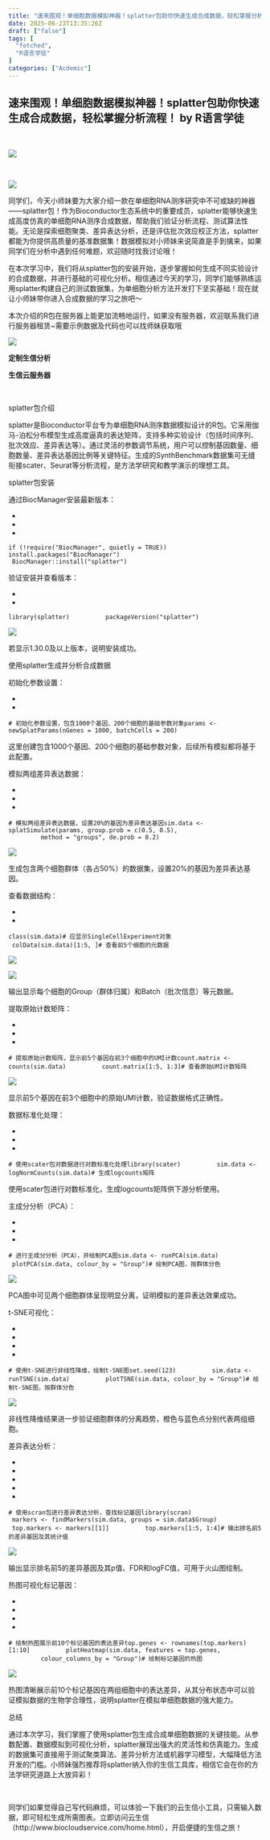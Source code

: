```yaml
---
title: "速来围观！单细胞数据模拟神器！splatter包助你快速生成合成数据，轻松掌握分析流程！"
date: 2025-06-23T13:35:26Z
draft: ["false"]
tags: [
  "fetched",
  "R语言学徒"
]
categories: ["Acdemic"]
---
```

速来围观！单细胞数据模拟神器！splatter包助你快速生成合成数据，轻松掌握分析流程！ by R语言学徒
------
<div><p><span leaf=""><br></span></p><section nodeleaf=""><img data-src="https://mmbiz.qpic.cn/sz_mmbiz_jpg/oCSOtP61aEUeRH9VLyWbQoJghgIrTRx383Ak7ibU8ltoFYv9E74BicnHHtASRb1mJJU3Arr9qX25DhJ5pErPgDPw/640?wx_fmt=jpeg&amp;from=appmsg" data-ratio="0.2222222222222222" data-s="300,640" data-type="jpeg" data-w="900" type="block" data-imgfileid="100012638" src="https://mmbiz.qpic.cn/sz_mmbiz_jpg/oCSOtP61aEUeRH9VLyWbQoJghgIrTRx383Ak7ibU8ltoFYv9E74BicnHHtASRb1mJJU3Arr9qX25DhJ5pErPgDPw/640?wx_fmt=jpeg&amp;from=appmsg"></section><section><span></span></section><p><span leaf=""><br></span></p><p><span><span leaf=""><img data-ratio="0.22395833333333334" data-src="https://mmbiz.qpic.cn/sz_mmbiz_png/oCSOtP61aEVwU1fyGz7P1I0Dff0EUrC7iamd0t6j28QeqGnLX58K9dkrKZBWVQ4u9icMXSwYWOHdX2UDd8KFPrQQ/640?wx_fmt=png" data-w="576" src="https://mmbiz.qpic.cn/sz_mmbiz_png/oCSOtP61aEVwU1fyGz7P1I0Dff0EUrC7iamd0t6j28QeqGnLX58K9dkrKZBWVQ4u9icMXSwYWOHdX2UDd8KFPrQQ/640?wx_fmt=png"></span></span><span></span></p><p><span><span leaf=""><span textstyle="">同学们，今天小师妹要为大家介绍一款在单细胞RNA测序研究中不可或缺的神器——splatter包！作为Bioconductor生态系统中的重要成员，splatter能够快速生成高度仿真的单细胞RNA测序合成数据，帮助我们验证分析流程、测试算法性能。无论是探索细胞聚类、差异表达分析，还是评估批次效应校正方法，splatter都能为你提供高质量的基准数据集！</span></span></span><span><span leaf=""><span textstyle="">数据模拟对小师妹来说简直是手到擒来，如果同学们在分析中遇到任何难题，欢迎随时找我讨论哦！</span></span></span><span></span></p><p><span><span leaf=""><span textstyle="">在本次学习中，我们将从splatter包的安装开始，逐步掌握如何生成不同实验设计的合成数据，并进行基础的可视化分析。相信通过今天的学习，同学们能够熟练运用splatter构建自己的测试数据集，为单细胞分析方法开发打下坚实基础！现在就让小师妹带你进入合成数据的学习之旅吧～</span></span></span></p><p><span><span leaf=""><span textstyle="">本次介绍的R包在服务器上能更加流畅地运行，如果没有服务器，欢迎联系我们进行服务器租赁~需要示例数据及代码也可以找师妹获取哦</span></span></span></p><section><section><section><section><section><section><section><span leaf=""><img data-cropselx1="0" data-cropselx2="194" data-cropsely1="0" data-cropsely2="194" data-imgfileid="100011261" data-ratio="1" data-s="300,640" data-src="https://mmbiz.qpic.cn/sz_mmbiz_png/oCSOtP61aEWesJCYlntv06OhltJriajm4LeGalupZW22ZNynYrOMW2MVzVNRghGJlq7GC8rj3ibl7m9cV4pTup3A/640?wx_fmt=png&amp;from=appmsg" data-type="png" data-w="396" src="https://mmbiz.qpic.cn/sz_mmbiz_png/oCSOtP61aEWesJCYlntv06OhltJriajm4LeGalupZW22ZNynYrOMW2MVzVNRghGJlq7GC8rj3ibl7m9cV4pTup3A/640?wx_fmt=png&amp;from=appmsg"></span></section></section></section><section><section><section><p><span><strong><span leaf="">定制生信分析</span></strong></span></p><p><span><strong><span leaf="">生信云服务器</span></strong></span></p></section></section></section></section></section></section></section><p><span leaf=""><br></span><page></page></p><p><span><span leaf=""><span textstyle="">splatter包介绍</span></span></span></p><p><span><span leaf=""><span textstyle="">splatter是Bioconductor平台专为单细胞RNA测序数据模拟设计的R包。它采用伽马-泊松分布模型生成高度逼真的表达矩阵，支持多种实验设计（包括时间序列、批次效应、差异表达等）。通过灵活的参数调节系统，用户可以控制基因数量、细胞数量、差异表达基因比例等关键特征。生成的SynthBenchmark数据集可无缝衔接scater、Seurat等分析流程，是方法学研究和教学演示的理想工具。</span></span></span></p><p><span><span leaf=""><span textstyle="">splatter包安装</span></span></span></p><p><span><span leaf=""><span textstyle="">通过BiocManager安装最新版本：</span></span></span></p><section><ul><li><li><li></ul><pre data-lang="php"><code><span leaf=""><span>if</span><span> </span>(!<span>require</span>(<span>"BiocManager"</span>, quietly = <span>TRUE</span>))          </span></code><code><span leaf="">    install.<span>packages</span>(<span>"BiocManager"</span>)          </span></code><code><span leaf=""><span>BiocManager</span>::<span>install</span>(<span>"splatter"</span>)</span></code></pre></section><p><span><span leaf=""><span textstyle="">验证安装并查看版本：</span></span></span></p><section><ul><li><li></ul><pre data-lang="javascript"><code><span leaf=""><span>library</span>(splatter)          </span></code><code><span leaf=""><span>packageVersion</span>(<span>"splatter"</span>)</span></code></pre></section><p><span><span leaf=""><img data-src="https://mmbiz.qpic.cn/sz_mmbiz_png/oCSOtP61aEVwU1fyGz7P1I0Dff0EUrC7KhuGCtXQWnl2Mzq4gEFHnRdiaruTl8icaXD5iaxllxGF5DfQRntqqbAfA/640?wx_fmt=png" data-ratio="0.14053537284894838" data-w="1046" src="https://mmbiz.qpic.cn/sz_mmbiz_png/oCSOtP61aEVwU1fyGz7P1I0Dff0EUrC7KhuGCtXQWnl2Mzq4gEFHnRdiaruTl8icaXD5iaxllxGF5DfQRntqqbAfA/640?wx_fmt=png"></span></span><page></page></p><p><span><span leaf=""><span textstyle="">若显示1.30.0及以上版本，说明安装成功。</span></span></span></p><p><span><span leaf=""><span textstyle="">使用splatter生成并分析合成数据</span></span></span></p><p><span><span leaf=""><span textstyle="">初始化参数设置：</span></span></span></p><section><ul><li><li></ul><pre data-lang="apache"><code><span leaf=""><span># 初始化参数设置，包含1000个基因、200个细胞的基础参数对象</span></span></code><code><span leaf=""><span>params</span> &lt;- newSplatParams(nGenes = <span>1000</span>, batchCells = <span>200</span>)</span></code></pre></section><p><span><span leaf=""><span textstyle="">这里创建包含1000个基因、200个细胞的基础参数对象，后续所有模拟都将基于此配置。</span></span></span></p><p><span><span leaf=""><span textstyle="">模拟两组差异表达数据：</span></span></span></p><section><ul><li><li><li></ul><pre data-lang="apache"><code><span leaf=""><span># 模拟两组差异表达数据，设置20%的基因为差异表达基因</span></span></code><code><span leaf=""><span>sim</span>.data &lt;- splatSimulate(params, group.prob = c(<span>0</span>.<span>5</span>, <span>0</span>.<span>5</span>),          </span></code><code><span leaf="">                       <span>method</span> = <span>"groups"</span>, de.prob = <span>0</span>.<span>2</span>)</span></code></pre></section><p><span><span leaf=""><img data-src="https://mmbiz.qpic.cn/sz_mmbiz_png/oCSOtP61aEVwU1fyGz7P1I0Dff0EUrC7brZobtPZFgt93RlOPv5xIRdvgUWFhcNzTbFNrjg0viaCnXEbDFqGzkQ/640?wx_fmt=png" data-ratio="0.23166023166023167" data-w="1295" src="https://mmbiz.qpic.cn/sz_mmbiz_png/oCSOtP61aEVwU1fyGz7P1I0Dff0EUrC7brZobtPZFgt93RlOPv5xIRdvgUWFhcNzTbFNrjg0viaCnXEbDFqGzkQ/640?wx_fmt=png"></span></span></p><p><span><span leaf=""><span textstyle="">生成包含两个细胞群体（各占50%）的数据集，设置20%的基因为差异表达基因。</span></span></span></p><p><span><span leaf=""><span textstyle="">查看数据结构：</span></span></span><page></page></p><section><ul><li><li></ul><pre data-lang="apache"><code><span leaf=""><span>class</span>(sim.data)# 应显示SingleCellExperiment对象          </span></code><code><span leaf=""><span>colData</span>(sim.data)[<span>1</span>:<span>5</span>, ]# 查看前<span>5</span>个细胞的元数据</span></code></pre></section><p><span><span leaf=""><img data-src="https://mmbiz.qpic.cn/sz_mmbiz_png/oCSOtP61aEVwU1fyGz7P1I0Dff0EUrC7O79RsW1gZbTuziap1HVpVib4nGg1eZzLdBwWne0tvaZ1fpeKtmTrMicibQ/640?wx_fmt=png" data-ratio="0.07974137931034483" data-w="1392" src="https://mmbiz.qpic.cn/sz_mmbiz_png/oCSOtP61aEVwU1fyGz7P1I0Dff0EUrC7O79RsW1gZbTuziap1HVpVib4nGg1eZzLdBwWne0tvaZ1fpeKtmTrMicibQ/640?wx_fmt=png"></span></span><span></span></p><p><span><span leaf=""><img data-src="https://mmbiz.qpic.cn/sz_mmbiz_png/oCSOtP61aEVwU1fyGz7P1I0Dff0EUrC77VkYQibhsZvFWJ8sNEctrU3o20mWgHB6Ud5GicwQTRv8jTjfBQPNluEg/640?wx_fmt=png" data-ratio="0.16754617414248021" data-w="1516" src="https://mmbiz.qpic.cn/sz_mmbiz_png/oCSOtP61aEVwU1fyGz7P1I0Dff0EUrC77VkYQibhsZvFWJ8sNEctrU3o20mWgHB6Ud5GicwQTRv8jTjfBQPNluEg/640?wx_fmt=png"></span></span><span></span></p><p><span><span leaf=""><span textstyle="">输出显示每个细胞的Group（群体归属）和Batch（批次信息）等元数据。</span></span></span></p><p><span><span leaf=""><span textstyle="">提取原始计数矩阵：</span></span></span></p><section><ul><li><li><li></ul><pre data-lang="apache"><code><span leaf=""><span># 提取原始计数矩阵，显示前5个基因在前3个细胞中的UMI计数</span></span></code><code><span leaf=""><span>count</span>.matrix &lt;- counts(sim.data)          </span></code><code><span leaf=""><span>count</span>.matrix[<span>1</span>:<span>5</span>, <span>1</span>:<span>3</span>]# 查看原始UMI计数矩阵</span></code></pre></section><p><span><span leaf=""><img data-src="https://mmbiz.qpic.cn/sz_mmbiz_png/oCSOtP61aEVwU1fyGz7P1I0Dff0EUrC7ns10Xt6jqTxhFul6wI0nYxrO7Zg02Brp4wubaDws6jpeZTq9yQ62Cw/640?wx_fmt=png" data-ratio="0.16798732171156894" data-w="1262" src="https://mmbiz.qpic.cn/sz_mmbiz_png/oCSOtP61aEVwU1fyGz7P1I0Dff0EUrC7ns10Xt6jqTxhFul6wI0nYxrO7Zg02Brp4wubaDws6jpeZTq9yQ62Cw/640?wx_fmt=png"></span></span></p><p><span><span leaf=""><span textstyle="">显示前5个基因在前3个细胞中的原始UMI计数，验证数据格式正确性。</span></span></span></p><p><span><span leaf=""><span textstyle="">数据标准化处理：</span></span></span></p><section><ul><li><li><li></ul><pre data-lang="bash"><code><span leaf=""><span># 使用scater包对数据进行对数标准化处理</span></span></code><code><span leaf="">library(scater)          </span></code><code><span leaf="">sim.data &lt;- logNormCounts(sim.data)<span># 生成logcounts矩阵</span></span></code></pre></section><p><page></page></p><p><span><span leaf=""><span textstyle="">使用scater包进行对数标准化，生成logcounts矩阵供下游分析使用。</span></span></span></p><p><span><span leaf=""><span textstyle="">主成分分析（PCA）：</span></span></span></p><section><ul><li><li><li></ul><pre data-lang="kotlin"><code><span leaf=""># 进行主成分分析（PCA），并绘制PCA图</span></code><code><span leaf="">sim.<span>data</span> &lt;- runPCA(sim.<span>data</span>)          </span></code><code><span leaf="">plotPCA(sim.<span>data</span>, colour_by = <span>"Group"</span>)# 绘制PCA图，按群体分色</span></code></pre></section><p><span><span leaf=""><img data-src="https://mmbiz.qpic.cn/sz_mmbiz_jpg/oCSOtP61aEVwU1fyGz7P1I0Dff0EUrC7Z4WHfnMeDeQNEoERDuI3zRpMk2KefBib8BiaWadaWjVRUFfxO918SHzA/640?wx_fmt=jpeg" data-ratio="0.5" data-w="1250" src="https://mmbiz.qpic.cn/sz_mmbiz_jpg/oCSOtP61aEVwU1fyGz7P1I0Dff0EUrC7Z4WHfnMeDeQNEoERDuI3zRpMk2KefBib8BiaWadaWjVRUFfxO918SHzA/640?wx_fmt=jpeg"></span></span></p><p><span><span leaf=""><span textstyle="">PCA图中可见两个细胞群体呈现明显分离，证明模拟的差异表达效果成功。</span></span></span></p><p><span><span leaf=""><span textstyle="">t-SNE可视化：</span></span></span></p><section><ul><li><li><li><li></ul><pre data-lang="kotlin"><code><span leaf=""># 使用t-SNE进行非线性降维，绘制t-SNE图</span></code><code><span leaf=""><span>set</span>.seed(<span>123</span>)          </span></code><code><span leaf="">sim.<span>data</span> &lt;- runTSNE(sim.<span>data</span>)          </span></code><code><span leaf="">plotTSNE(sim.<span>data</span>, colour_by = <span>"Group"</span>)# 绘制t-SNE图，按群体分色</span></code></pre></section><p><page></page></p><p><span><span leaf=""><img data-src="https://mmbiz.qpic.cn/sz_mmbiz_jpg/oCSOtP61aEVwU1fyGz7P1I0Dff0EUrC7ybrCPWOty3slh0pE8icdIL7yUjC7H36SMghCAYa1KvphkKr9IP7libibg/640?wx_fmt=jpeg" data-ratio="0.5" data-w="1250" src="https://mmbiz.qpic.cn/sz_mmbiz_jpg/oCSOtP61aEVwU1fyGz7P1I0Dff0EUrC7ybrCPWOty3slh0pE8icdIL7yUjC7H36SMghCAYa1KvphkKr9IP7libibg/640?wx_fmt=jpeg"></span></span></p><p><span><span leaf=""><span textstyle="">非线性降维结果进一步验证细胞群体的分离趋势，橙色与蓝色点分别代表两组细胞。</span></span></span></p><p><span><span leaf=""><span textstyle="">差异表达分析：</span></span></span></p><section><ul><li><li><li><li><li></ul><pre data-lang="apache"><code><span leaf=""><span># 使用scran包进行差异表达分析，查找标记基因</span></span></code><code><span leaf=""><span>library</span>(scran)          </span></code><code><span leaf=""><span>markers</span> &lt;- findMarkers(sim.data, groups = sim.data$Group)          </span></code><code><span leaf=""><span>top</span>.markers &lt;- markers[[<span>1</span>]]          </span></code><code><span leaf=""><span>top</span>.markers[<span>1</span>:<span>5</span>, <span>1</span>:<span>4</span>]# 输出排名前<span>5</span>的差异基因及其统计值</span></code></pre></section><p><span><span leaf=""><img data-src="https://mmbiz.qpic.cn/sz_mmbiz_png/oCSOtP61aEVwU1fyGz7P1I0Dff0EUrC7bkY9URbibK1tZapmkKaicK03siafbuURweeYpPibxKpNhUn4FZEcicySKoA/640?wx_fmt=png" data-ratio="0.15991620111731844" data-w="1432" src="https://mmbiz.qpic.cn/sz_mmbiz_png/oCSOtP61aEVwU1fyGz7P1I0Dff0EUrC7bkY9URbibK1tZapmkKaicK03siafbuURweeYpPibxKpNhUn4FZEcicySKoA/640?wx_fmt=png"></span></span></p><p><span><span leaf=""><span textstyle="">输出显示排名前5的差异基因及其p值、FDR和logFC值，可用于火山图绘制。</span></span></span><page></page></p><p><span><span leaf=""><span textstyle="">热图可视化标记基因：</span></span></span></p><section><ul><li><li><li><li></ul><pre data-lang="apache"><code><span leaf=""><span># 绘制热图展示前10个标记基因的表达差异</span></span></code><code><span leaf=""><span>top</span>.genes &lt;- rownames(top.markers)[<span>1</span>:<span>10</span>]          </span></code><code><span leaf=""><span>plotHeatmap</span>(sim.data, features = top.genes,          </span></code><code><span leaf="">           <span>colour_columns_by</span> = <span>"Group"</span>)# 绘制标记基因的热图</span></code></pre></section><p><span><span leaf=""><img data-src="https://mmbiz.qpic.cn/sz_mmbiz_jpg/oCSOtP61aEVwU1fyGz7P1I0Dff0EUrC74BhQcMNOIzYjflu0C4uLVL82qEY9vkTtX9tflxicib2CIblQm4GYUsCw/640?wx_fmt=jpeg" data-ratio="0.5" data-w="1250" src="https://mmbiz.qpic.cn/sz_mmbiz_jpg/oCSOtP61aEVwU1fyGz7P1I0Dff0EUrC74BhQcMNOIzYjflu0C4uLVL82qEY9vkTtX9tflxicib2CIblQm4GYUsCw/640?wx_fmt=jpeg"></span></span></p><p><span><span leaf=""><span textstyle="">热图清晰展示前10个标记基因在两组细胞中的表达差异，从其分布状态中可以验证模拟数据的生物学合理性，说明splatter在模拟单细胞数据的强大能力。</span></span></span></p><p><span><span leaf=""><span textstyle="">总结</span></span></span></p><p><span><span leaf=""><span textstyle="">通过本次学习，我们掌握了使用splatter包生成合成单细胞数据的关键技能。从参数配置、数据模拟到可视化分析，splatter展现出强大的灵活性和仿真能力。生成的数据集可直接用于测试聚类算法、差异分析方法或机器学习模型，大幅降低方法开发的门槛。小师妹强烈推荐将splatter纳入你的生信工具库，相信它会在你的方法学研究道路上大放异彩！</span></span></span><page></page></p><p><span><p><span leaf=""><span textstyle=""> </span></span></p></span></p><p><span><span leaf=""><span textstyle="">同学们如果觉得自己写代码麻烦，可以体验一下我们的云生信小工具，只需输入数据，即可轻松生成所需图表。</span></span></span><span><span leaf=""><span textstyle="">立即访问云生信</span></span></span><span><span><span leaf=""><span textstyle="">（</span></span></span></span><span><span><span leaf=""><span textstyle="">http://www.biocloudservice.com/home.html</span></span></span></span><span><span><span leaf=""><span textstyle="">）</span></span></span></span><span></span><span><span leaf=""><span textstyle="">，开启便捷的生信之旅！</span></span></span></p><p><span leaf=""><br></span></p><section><section powered-by="xiumi.us"><section><section powered-by="xiumi.us"><section><svg viewbox="0 0 1 1"></svg></section></section></section><section><section powered-by="xiumi.us"><p><span leaf="">E</span></p></section></section><section><section powered-by="xiumi.us"><p><span leaf="">N</span></p></section></section><section><section powered-by="xiumi.us"><p><span leaf="">D</span></p></section></section><section><section powered-by="xiumi.us"><section><span leaf=""><br></span></section></section></section></section></section><p><span><span leaf="">如果您的时间和精力有限或者缺乏相关经验，并且对生信分析和服务器有所需要的话，我们非常乐意为您提供如下服务：思路评估、生信分析和方案设计以及服务器等，有意向的小伙伴欢迎咨询师妹哦！</span></span></p><section><section><section><section><section><section><section><span leaf=""><img data-src="https://mmbiz.qpic.cn/sz_mmbiz_png/oCSOtP61aEWesJCYlntv06OhltJriajm4LeGalupZW22ZNynYrOMW2MVzVNRghGJlq7GC8rj3ibl7m9cV4pTup3A/640?wx_fmt=png&amp;from=appmsg" data-ratio="1" data-s="300,640" data-type="png" data-w="396" data-cropselx1="0" data-cropselx2="219" data-cropsely1="0" data-cropsely2="219" data-imgfileid="100013742" src="https://mmbiz.qpic.cn/sz_mmbiz_png/oCSOtP61aEWesJCYlntv06OhltJriajm4LeGalupZW22ZNynYrOMW2MVzVNRghGJlq7GC8rj3ibl7m9cV4pTup3A/640?wx_fmt=png&amp;from=appmsg"></span></section></section></section><section><section><p><span leaf="">定制生信分析</span></p><p><span leaf="">课题思路设计</span></p><p><span leaf="">生信云服务器</span></p></section></section></section></section></section></section><section powered-by="xiumi.us"><p><span leaf=""><br></span></p><p><span leaf=""><br></span></p></section><section powered-by="xiumi.us"><section><section powered-by="xiumi.us"><section><section powered-by="xiumi.us"><section><svg viewbox="0 0 1 1"></svg></section></section></section></section></section><section><section powered-by="xiumi.us"><p><strong><span leaf="">往期推荐</span></strong></p></section></section><section><section powered-by="xiumi.us"><section><section powered-by="xiumi.us"><section><svg viewbox="0 0 1 1"></svg></section></section></section></section></section></section><section powered-by="xiumi.us"><p><span leaf=""><br></span></p><p><span><span leaf=""><a target="_blank" href="https://mp.weixin.qq.com/s?__biz=Mzg5MDk3Mzg4OA==&amp;mid=2247490276&amp;idx=1&amp;sn=ec7fac6e48adeabefb732d2d1bf2e7fd&amp;scene=21#wechat_redirect" textvalue="史上最详细全面的GO，kegg富集分析绘图代码实操" data-itemshowtype="0" linktype="text" data-linktype="2">史上最详细全面的GO，kegg富集分析绘图代码实操</a></span></span></p></section><p><span><span leaf=""><a target="_blank" href="https://mp.weixin.qq.com/s?__biz=Mzg5MDk3Mzg4OA==&amp;mid=2247496402&amp;idx=1&amp;sn=5302213f9af40f81e73459ceeb946da8&amp;scene=21#wechat_redirect" textvalue="牛犇了！硕士一作发顶刊BMJ（IF=93.6）！GBD数据库果然不同凡响~" data-itemshowtype="0" linktype="text" data-linktype="2">牛犇了！硕士一作发顶刊BMJ（IF=93.6）！GBD数据库果然不同凡响~</a></span></span><span leaf=""><br></span></p><p><span><span leaf=""><a target="_blank" href="https://mp.weixin.qq.com/s?__biz=Mzg5MDk3Mzg4OA==&amp;mid=2247496729&amp;idx=1&amp;sn=6646c483fa6d93e891a21d9c2cae3585&amp;scene=21#wechat_redirect" textvalue="人心中的成见是一座大山！复旦大学最新NHANES研究：爱睡懒觉更有利健康！周末补觉1-2h，显著降低抑郁风险！" data-itemshowtype="0" linktype="text" data-linktype="2">人心中的成见是一座大山！复旦大学最新NHANES研究：爱睡懒觉更有利健康！周末补觉1-2h，显著降低抑郁风险！</a></span></span><span leaf=""><br></span><page></page></p><p><mp-style-type data-value="3"></mp-style-type></p></div>  
<hr>
<a href="https://mp.weixin.qq.com/s/pv-Agrnu1nwcC4nFqN4trg",target="_blank" rel="noopener noreferrer">原文链接</a>
